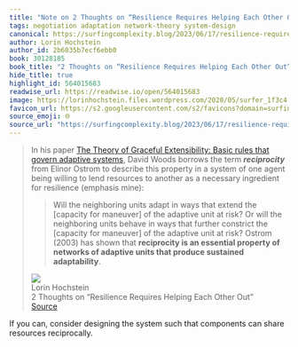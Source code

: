 ```yaml
---
title: "Note on 2 Thoughts on “Resilience Requires Helping Each Other Out” via Lorin Hochstein"
tags: negotiation adaptation network-theory system-design
canonical: https://surfingcomplexity.blog/2023/06/17/resilience-requires-helping-each-other-out/
author: Lorin Hochstein
author_id: 2b6035b7ecf6ebb0
book: 30128185
book_title: "2 Thoughts on “Resilience Requires Helping Each Other Out”"
hide_title: true
highlight_id: 564015683
readwise_url: https://readwise.io/open/564015683
image: https://lorinhochstein.files.wordpress.com/2020/05/surfer_1f3c4.png?w=120
favicon_url: https://s2.googleusercontent.com/s2/favicons?domain=surfingcomplexity.blog
source_emoji: 🌐
source_url: "https://surfingcomplexity.blog/2023/06/17/resilience-requires-helping-each-other-out/#:~:text=In%20his%20paper,produce%20sustained%20adaptability**."
---
```


> In his paper [The Theory of Graceful Extensibility: Basic rules that govern adaptive systems](https://www.researchgate.net/publication/327427067_The_Theory_of_Graceful_Extensibility_Basic_rules_that_govern_adaptive_systems), David Woods borrows the term ***reciprocity*** from Elinor Ostrom to describe this property in a system of one agent being willing to lend resources to another as a necessary ingredient for resilience (emphasis mine):
> 
> > Will the neighboring units adapt in ways that extend the [capacity for maneuver] of the adaptive unit at risk? Or will the neighboring units behave in ways that further constrict the [capacity for maneuver] of the adaptive unit at risk? Ostrom (2003) has shown that **reciprocity is an essential property of networks of adaptive units that produce sustained adaptability**.
> <div class="quoteback-footer"><div class="quoteback-avatar"><img class="mini-favicon" src="https://s2.googleusercontent.com/s2/favicons?domain=surfingcomplexity.blog"></div><div class="quoteback-metadata"><div class="metadata-inner"><span style="display:none">FROM:</span><div aria-label="Lorin Hochstein" class="quoteback-author"> Lorin Hochstein</div><div aria-label="2 Thoughts on “Resilience Requires Helping Each Other Out”" class="quoteback-title"> 2 Thoughts on “Resilience Requires Helping Each Other Out”</div></div></div><div class="quoteback-backlink"><a target="_blank" aria-label="go to the full text of this quotation" rel="noopener" href="https://surfingcomplexity.blog/2023/06/17/resilience-requires-helping-each-other-out/#:~:text=In%20his%20paper,produce%20sustained%20adaptability**." class="quoteback-arrow"> Source</a></div></div>

If you can, consider designing the system such that components can share resources reciprocally.